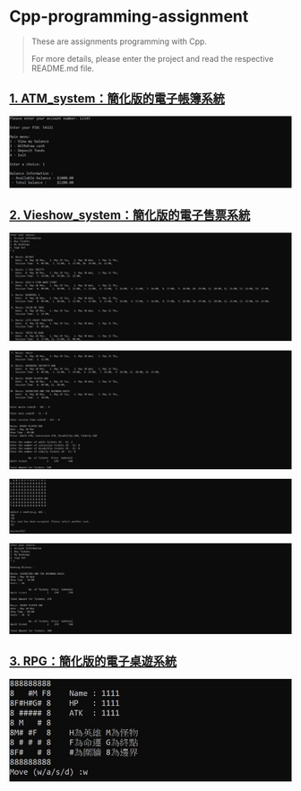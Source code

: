 # Cpp-programming-assignment

> These are assignments programming with Cpp.
> 
> For more details, please enter the project and read the respective README.md file.

## [1. ATM_system：簡化版的電子帳簿系統](./1.%20ATM_system)

![Login & View](./1.%20ATM_system/assets/images/1.%20Login%20&%20View.JPG)

## [2. Vieshow_system：簡化版的電子售票系統](./2.%20Vieshow_system)

![Buy Tickets](./2.%20Vieshow_system/assets/images/3.%20Buy%20Tickets_1.JPG)

![Buy Tickets](./2.%20Vieshow_system/assets/images/3.%20Buy%20Tickets_2.JPG)

![Buy Tickets](./2.%20Vieshow_system/assets/images/3.%20Buy%20Tickets_3.JPG)

![Buy Tickets](./2.%20Vieshow_system/assets/images/3.%20Buy%20Tickets_4.JPG)

## [3. RPG：簡化版的電子桌遊系統](./3.%20RPG)

![Initial scene](./3.%20RPG/assets/images/3.%20Initial%20scene.JPG)